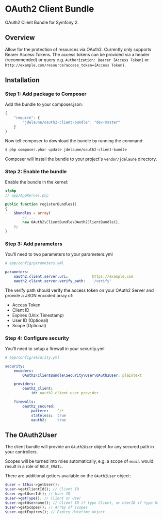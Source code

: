 # OAuth2 Client Bundle

OAuth2 Client Bundle for Symfony 2.

## Overview

Allow for the protection of resources via OAuth2. Currently only supports Bearer Access Tokens. The access tokens can be provided via a header (recommended) or query e.g. `Authorization: Bearer {Access Token}` or `http://example.com/resource?access_token={Access Token}`.

## Installation

### Step 1: Add package to Composer

Add the bundle to your composer.json:

``` js
{
    "require": {
        "jdelaune/oauth2-client-bundle": "dev-master"
    }
}
```

Now tell composer to download the bundle by running the command:

``` bash
$ php composer.phar update jdelaune/oauth2-client-bundle
```

Composer will install the bundle to your project's `vendor/jdelaune` directory.

### Step 2: Enable the bundle

Enable the bundle in the kernel:

``` php
<?php
// app/AppKernel.php

public function registerBundles()
{
    $bundles = array(
        // ...
        new OAuth2\ClientBundle\OAuth2ClientBundle(),
    );
}
```

### Step 3: Add parameters

You'll need to two parameters to your parameters.yml

``` yaml
# app/config/parameters.yml

parameters:
    oauth2.client.server.uri:           https://example.com
    oauth2.client.server.verify_path:   '/verify'
```

The verify path should verify the access token on your OAuth2 Server and provide a JSON encoded array of:

- Access Token
- Client ID
- Expires (Unix Timestamp)
- User ID (Optional)
- Scope (Optional)

### Step 4: Configure security

You'll need to setup a firewall in your security.yml

``` yaml
# app/config/security.yml

security:
    encoders:
        OAuth2\ClientBundle\Security\User\OAuth2User: plaintext

    providers:
        oauth2_client:
            id: oauth2.client.user_provider

    firewalls:
        oauth2_secured:
            pattern:    ^/*
            stateless:  true
            oauth2:     true
```

## The OAuth2User

The client bundle will provide an `OAuth2User` object for any secured path in your controllers.

Scopes will be turned into roles automatically, e.g. a scope of `email` would result in a role of `ROLE_EMAIL`.

There are additional getters available on the `OAuth2User` object:

``` php
$user = $this->getUser();
$user->getClientId(); // Client ID
$user->getUserId(); // User ID
$user->getType(); // Client or User
$user->getUsername(); // Client ID if type Client, or UserID if type User
$user->getScopes(); // Array of scopes
$user->getExpires(); // Expiry datetime object
```